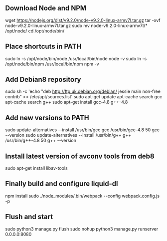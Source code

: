  ## Download Node and NPM
 wget https://nodejs.org/dist/v9.2.0/node-v9.2.0-linux-armv7l.tar.gz
 tar -xvf node-v9.2.0-linux-armv7l.tar.gz
 sudo mv node-v9.2.0-linux-armv7l/* /opt/node/
 cd /opt/node/bin/

 ## Place shortcuts in PATH
 sudo ln -s /opt/node/bin/node /usr/local/bin/node
 node -v
 sudo ln -s /opt/node/bin/npm /usr/local/bin/npm
 npm -v

 ## Add Debian8 repository
 sudo sh -c 'echo "deb http://ftp.uk.debian.org/debian/ jessie main non-free contrib" >> /etc/apt/sources.list'
 sudo apt-get update
 apt-cache search gcc
 apt-cache search g++
 sudo apt-get install gcc-4.8 g++-4.8

 ## Add new versions to PATH
 sudo update-alternatives --install /usr/bin/gcc gcc /usr/bin/gcc-4.8 50
 gcc --version
 sudo update-alternatives --install /usr/bin/g++ g++ /usr/bin/g++-4.8 50
 g++ --version

 ## Install latest version of avconv tools from deb8
 sudo apt-get install libav-tools

 ## Finally build and configure liquid-dl
 npm install
 sudo ./node_modules/.bin/webpack --config webpack.config.js -p

 ## Flush and start
 sudo python3 manage.py flush
 sudo nohup python3 manage.py runserver 0.0.0.0:8080